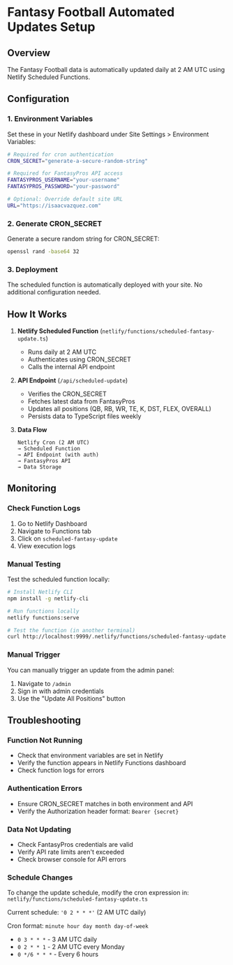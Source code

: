 # Fantasy Football Automated Updates Setup

## Overview
The Fantasy Football data is automatically updated daily at 2 AM UTC using Netlify Scheduled Functions.

## Configuration

### 1. Environment Variables
Set these in your Netlify dashboard under Site Settings > Environment Variables:

```bash
# Required for cron authentication
CRON_SECRET="generate-a-secure-random-string"

# Required for FantasyPros API access
FANTASYPROS_USERNAME="your-username"
FANTASYPROS_PASSWORD="your-password"

# Optional: Override default site URL
URL="https://isaacvazquez.com"
```

### 2. Generate CRON_SECRET
Generate a secure random string for CRON_SECRET:

```bash
openssl rand -base64 32
```

### 3. Deployment
The scheduled function is automatically deployed with your site. No additional configuration needed.

## How It Works

1. **Netlify Scheduled Function** (`netlify/functions/scheduled-fantasy-update.ts`)
   - Runs daily at 2 AM UTC
   - Authenticates using CRON_SECRET
   - Calls the internal API endpoint

2. **API Endpoint** (`/api/scheduled-update`)
   - Verifies the CRON_SECRET
   - Fetches latest data from FantasyPros
   - Updates all positions (QB, RB, WR, TE, K, DST, FLEX, OVERALL)
   - Persists data to TypeScript files weekly

3. **Data Flow**
   ```
   Netlify Cron (2 AM UTC) 
   → Scheduled Function 
   → API Endpoint (with auth)
   → FantasyPros API
   → Data Storage
   ```

## Monitoring

### Check Function Logs
1. Go to Netlify Dashboard
2. Navigate to Functions tab
3. Click on `scheduled-fantasy-update`
4. View execution logs

### Manual Testing
Test the scheduled function locally:

```bash
# Install Netlify CLI
npm install -g netlify-cli

# Run functions locally
netlify functions:serve

# Test the function (in another terminal)
curl http://localhost:9999/.netlify/functions/scheduled-fantasy-update
```

### Manual Trigger
You can manually trigger an update from the admin panel:
1. Navigate to `/admin`
2. Sign in with admin credentials
3. Use the "Update All Positions" button

## Troubleshooting

### Function Not Running
- Check that environment variables are set in Netlify
- Verify the function appears in Netlify Functions dashboard
- Check function logs for errors

### Authentication Errors
- Ensure CRON_SECRET matches in both environment and API
- Verify the Authorization header format: `Bearer {secret}`

### Data Not Updating
- Check FantasyPros credentials are valid
- Verify API rate limits aren't exceeded
- Check browser console for API errors

### Schedule Changes
To change the update schedule, modify the cron expression in:
`netlify/functions/scheduled-fantasy-update.ts`

Current schedule: `'0 2 * * *'` (2 AM UTC daily)

Cron format: `minute hour day month day-of-week`
- `0 3 * * *` - 3 AM UTC daily
- `0 2 * * 1` - 2 AM UTC every Monday
- `0 */6 * * *` - Every 6 hours
